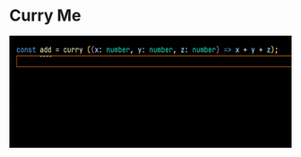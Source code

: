 # Curry Me

<img height="200" alt="Great IntelliSense" src="https://raw.githubusercontent.com/tureluren/curry-me/main/curry.gif">
